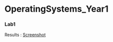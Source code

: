 # OperatingSystems_Year1

### Lab1



Results : [Screenshot](https://github.com/danielo127730/OperatingSystems_Year1/blob/main/lab1/Screenshot%20(1).png)